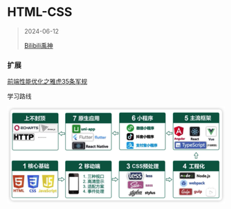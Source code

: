 # HTML-CSS

> 2024-06-12
> 
> [Bilibili禹神](https://www.bilibili.com/video/BV1p84y1P7Z5)


### 扩展 

[前端性能优化之雅虎35条军规](https://www.cnblogs.com/bescheiden/articles/11127573.html "发布于 2019-07-03 17:01")


学习路线

![前端学习路线](images/Pasted%20image%2020240625165350.png)